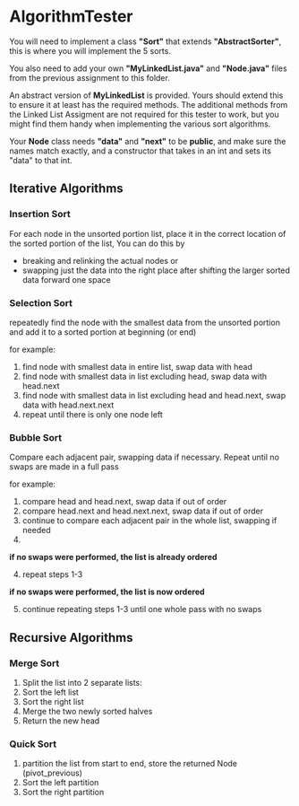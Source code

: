 # AlgorithmTester
  
You will need to implement a class **"Sort"** that extends **"AbstractSorter"**, this is where you will implement the 5 sorts.

You also need to add your own **"MyLinkedList.java"** and **"Node.java"** files from the previous assignment to this folder.

An abstract version of **MyLinkedList** is provided. Yours should extend this to ensure
it at least has the required methods. The additional methods from the Linked List Assigment
are not required for this tester to work, but you might find them handy when implementing
the various sort algorithms.

Your **Node** class needs **"data"** and **"next"** to be **public**, and make sure the names match exactly,
and a constructor that takes in an int and sets its "data" to that int.

## Iterative Algorithms
### Insertion Sort
For each node in the unsorted portion list, place it in the correct location of the sorted portion of the list,
You can do this by 

* breaking and relinking the actual nodes or 
* swapping just the data into the right place after shifting the larger sorted data forward one space

### Selection Sort
repeatedly find the node with the smallest data from the unsorted portion and add it to a sorted portion at beginning (or end)
    
for example:

 1. find node with smallest data in entire list, swap data with head
 2. find node with smallest data in list excluding head, swap data with head.next
 3. find node with smallest data in list excluding head and head.next, swap data with head.next.next
 4. repeat until there is only one node left

### Bubble Sort
Compare each adjacent pair, swapping data if necessary. Repeat until no swaps are made in a full pass
    
for example:
1. compare head and head.next, swap data if out of order
2. compare head.next and head.next.next, swap data if out of order
3. continue to compare each adjacent pair in the whole list, swapping if needed
4. 
**if no swaps were performed, the list is already ordered**   

4. repeat steps 1-3
   
**if no swaps were performed, the list is now ordered** 

5. continue repeating steps 1-3 until one whole pass with no swaps 

## Recursive Algorithms
### Merge Sort
    
1. Split the list into 2 separate lists:
2. Sort the left list
3. Sort the right list
4. Merge the two newly sorted halves
5. Return the new head

### Quick Sort

1. partition the list from start to end, store the returned Node (pivot_previous)
2. Sort the left partition
3. Sort the right partition
            